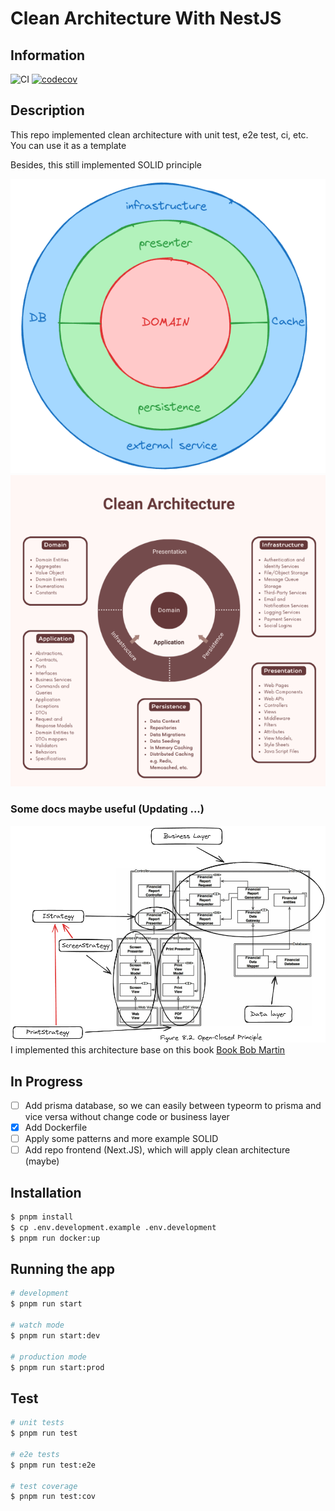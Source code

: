 # Clean Architecture With NestJS

## Information

![CI](https://github.com/kidp2h/clean-architecture/actions/workflows/ci.yml/badge.svg)
[![codecov](https://codecov.io/gh/kidp2h/clean-architecture/graph/badge.svg?token=MR0T1Q3VO3)](https://codecov.io/gh/kidp2h/clean-architecture)

## Description

This repo implemented clean architecture with unit test, e2e test, ci, etc. You can use it as a template

Besides, this still implemented SOLID principle

![Clean architecture](https://github.com/kidp2h/clean-architecture/blob/main/.assets/clean-architecture.png?raw=true)
![Clean architecture](https://github.com/kidp2h/clean-architecture/blob/main/.assets/clean-architecture-2.png?raw=true)

### Some docs maybe useful (Updating ...)

![Example 1](https://github.com/kidp2h/clean-architecture/blob/main/.assets/example1.png?raw=true)
I implemented this architecture base on this book
[Book Bob Martin](https://github.com/kidp2h/clean-architecture/blob/main/.assets/book.pdf?raw=true)

## In Progress

- [ ] Add prisma database, so we can easily between typeorm to prisma and vice versa without change code or business layer
- [x] Add Dockerfile
- [ ] Apply some patterns and more example SOLID
- [ ] Add repo frontend (Next.JS), which will apply clean architecture (maybe)

## Installation

```bash
$ pnpm install
$ cp .env.development.example .env.development
$ pnpm run docker:up
```

## Running the app

```bash
# development
$ pnpm run start

# watch mode
$ pnpm run start:dev

# production mode
$ pnpm run start:prod

```

## Test

```bash
# unit tests
$ pnpm run test

# e2e tests
$ pnpm run test:e2e

# test coverage
$ pnpm run test:cov
```
